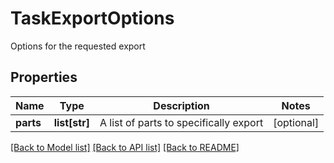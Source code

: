 # TaskExportOptions

Options for the requested export 
## Properties
Name | Type | Description | Notes
------------ | ------------- | ------------- | -------------
**parts** | **list[str]** | A list of parts to specifically export | [optional] 

[[Back to Model list]](../README.md#documentation-for-models) [[Back to API list]](../README.md#documentation-for-api-endpoints) [[Back to README]](../README.md)


